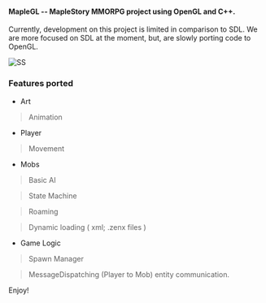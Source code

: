 #### MapleGL -- MapleStory MMORPG project using OpenGL and C++.

Currently, development on this project is limited in comparison to SDL.  We are more focused on SDL at the moment, but, are slowly porting code to OpenGL.

![SS](https://raw.githubusercontent.com/ZenXChaos/MapleStorySDLCPP/master/MapleGLDev/screenshots/SS.gif)

### Features ported

* Art

> Animation

* Player

> Movement

* Mobs

> Basic AI

> State Machine

> Roaming

> Dynamic loading ( xml; .zenx files )

* Game Logic

> Spawn Manager

> MessageDispatching (Player to Mob) entity communication.



Enjoy!
